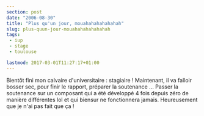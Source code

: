 ```yaml
---
section: post
date: "2006-08-30"
title: "Plus qu'un jour, mouahahahahahahah"
slug: plus-quun-jour-mouahahahahahahah
tags:
 - iup
 - stage
 - toulouse

lastmod: 2017-03-01T11:27:17+01:00
---
```


Bientôt fini mon calvaire d'universitaire : stagiaire ! Maintenant, il va falloir bosser sec, pour finir le rapport, préparer la soutenance ... Passer la soutenance sur un composant qui a été développé 4 fois depuis zéro de manière différentes lol et qui biensur ne fonctionnera jamais. Heureusement que je n'ai pas fait que ça !
